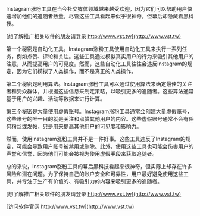Instagram涨粉工具在当今社交媒体领域越来越受欢迎，因为它们可以帮助用户快速增加他们的追随者数量。尽管这些工具看起来似乎很神奇，但幕后却隐藏着黑科技。

[想了解推广相关软件的朋友请登录 http://www.vst.tw](http://www.vst.tw)

第一个秘密是自动化工具。Instagram涨粉工具使用自动化工具来执行一系列任务，例如点赞、评论和关注。这些工具通过模拟真实用户的行为来吸引其他用户的注意，从而提高用户的可见度。然而，这些自动化工具往往会违反Instagram的规定，因为它们模拟了人类操作，而不是真正的人类操作。

第二个秘密是利用算法。Instagram涨粉工具可以通过使用算法来确定最佳的关注者和受众群体，并根据这些信息来制定策略，以吸引更多的追随者。这些算法通常基于用户的兴趣、活动等数据来进行计算。

第三个秘密是大量使用虚假账号。Instagram涨粉工具通常会创建大量虚假账号，这些账号的唯一目的就是关注和点赞其他用户的内容。这些虚假账号通常不会有任何粉丝或发帖，只是用来提高其他用户的可见度和影响力。

然而，使用Instagram涨粉工具并不是一件好事。这些工具违反了Instagram的规定，可能会导致用户账号被禁用或删除。此外，使用这些工具也可能会伤害用户的声誉和信誉，因为他们可能会被视为使用虚假手段来获取追随者。

总的来说，Instagram涨粉工具的幕后黑科技看起来很神奇，但实际上却存在许多风险和潜在问题。为了保持自己的账户安全和可靠性，用户最好避免使用这些工具，并专注于生产有价值的、有吸引力的内容来吸引更多的追随者。

[想了解推广相关软件的朋友请登录 http://www.vst.tw](http://www.vst.tw)


[访问软件官网 http://www.vst.tw](http://www.vst.tw)
